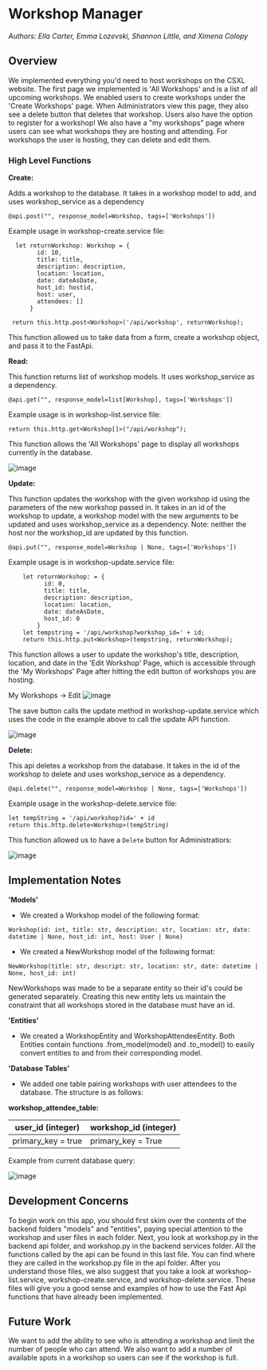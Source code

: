 # Workshop Manager
*Authors: Ella Carter, Emma Lozevski, Shannon Little, and Ximena Colopy*

## Overview

 We implemented everything you'd need to host workshops on the CSXL website. The first page we implemented is 'All Workshops' and is a list of all upcoming workshops. We enabled users to create workshops under the 'Create Workshops' page. When Administrators view this page, they also see a delete button that deletes that workshop. Users also have the option to register for a workshop! We also have a "my workshops" page where users can see what workshops they are hosting and attending. For workshops the user is hosting, they can delete and edit them. 


### High Level Functions

 __Create:__

 Adds a workshop to the database. It takes in a workshop model to add, and uses workshop_service as a dependency
 ```
@api.post("", response_model=Workshop, tags=['Workshops'])
 ```
Example usage in workshop-create.service file:
```
  let returnWorkshop: Workshop = {
        id: 10,
        title: title,
        description: description,
        location: location,
        date: dateAsDate,
        host_id: hostid,
        host: user,
        attendees: []
      }

 return this.http.post<Workshop>('/api/workshop', returnWorkshop);
 ```
This function allowed us to take data from a form, create a workshop object, and pass it to the FastApi.

 __Read:__

This function returns list of workshop models. It uses workshop_service as a dependency.
 ```
@api.get("", response_model=list[Workshop], tags=['Workshops'])
 ```
 Example usage is in workshop-list.service file:
```
return this.http.get<Workshop[]>("/api/workshop");
```
This function allows the 'All Workshops' page to display all workshops currently in the database.

![image](https://user-images.githubusercontent.com/97571121/235318891-d8039b1b-94e8-4ef5-bb51-307fae65e96c.png)


__Update:__

This function updates the workshop with the given workshop id using the parameters of the new workshop passed in. It takes in an id of the workshop to update, a workshop model with the new arguments to be updated and uses workshop_service as a dependency. Note: neither the host nor the workshop_id are updated by this function.
```
@api.put("", response_model=Workshop | None, tags=['Workshops'])
```

Example usage is in workshop-update.service file:
```
    let returnWorkshop: = {
          id: 0,
          title: title,
          description: description,
          location: location,
          date: dateAsDate,
          host_id: 0
        }
    let tempstring = '/api/workshop?workshop_id=' + id;
    return this.http.put<Workshop>(tempstring, returnWorkshop); 
```
This function allows a user to update the workshop's title, description, location, and date in the 'Edit Workshop' Page, which is accessible through the 'My Workshops' Page after hitting the edit button of workshops you are hosting.  

My Workshops -> Edit
![image](https://user-images.githubusercontent.com/97571121/235318854-050c7eb7-e125-46f3-b5d3-5a0864aa8697.png)

The save button calls the update method in workshop-update.service which uses the code in the example above to call the update API function.

![image](https://user-images.githubusercontent.com/97571121/235318821-e2016a70-7cec-43d1-84e8-0f51e990dd67.png)

 __Delete:__
 

  This api deletes a workshop from the database. It takes in the id of the workshop to delete and uses workshop_service as a dependency. 

  ``` 
  @api.delete("", response_model=Workshop | None, tags=['Workshops']) 
  ```
  Example usage in the workshop-delete.service file:
  ```
  let tempString = '/api/workshop?id=' + id
  return this.http.delete<Workshop>(tempString)
  ```
  This function allowed us to have a `Delete` button for Administratiors:


![image](https://user-images.githubusercontent.com/97571121/235318918-2fad6bd1-a455-425f-99db-08713d4193cc.png)

## Implementation Notes 
__'Models'__
- We created a Workshop model of the following format:
```
Workshop(id: int, title: str, description: str, location: str, date: datetime | None, host_id: int, host: User | None)
```

- We created a NewWorkshop model of the following format:
```
NewWorkshop(title: str, descript: str, location: str, date: datetime | None, host_id: int)
```

NewWorkshops was made to be a separate entity so their id's could be generated separately. Creating this new entity lets us maintain the constraint that all workshops stored in the database must have an id.

__'Entities'__

- We created a WorkshopEntity and WorkshopAttendeeEntity. Both Entities contain functions .from_model(model) and .to_model() to easily convert entities to and from their corresponding model.

__'Database Tables'__
- We added one table pairing workshops with user attendees to the database. The structure is as follows:

__workshop_attendee_table:__

| user_id (integer) | workshop_id (integer) |
| --- | --- |
|primary_key = true | primary_key = True |


Example from current database query:

![image](https://user-images.githubusercontent.com/97571121/235318864-b59372a0-d799-4409-877c-e11e6329a04f.png)


## Development Concerns
To begin work on this app, you should first skim over the contents of the backend folders "models" and "entities", paying special attention to the workshop and user files in each folder. Next, you look at workshop.py in the backend api folder, and workshop.py in the backend services folder. All the functions called by the api can be found in this last file. You can find where they are called in the workshop.py file in the api folder. After you understand those files, we also suggest that you take a look at workshop-list.service, workshop-create.service, and workshop-delete.service. These files will give you a good sense and examples of how to use the Fast Api functions that have already been implemented. 




## Future Work
We want to add the ability to see who is attending a workshop and limit the number of people who can attend. We also want to add a number of available spots in a workshop so users can see if the workshop is full.

